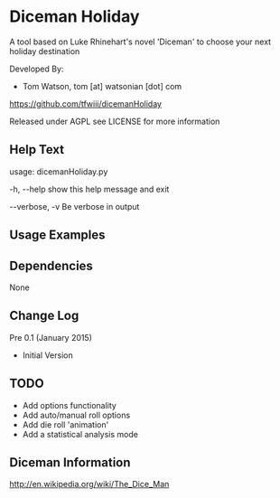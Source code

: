 Diceman Holiday
======================
A tool based on Luke Rhinehart's novel 'Diceman' to choose your next holiday destination 

Developed By:
* Tom Watson, tom [at] watsonian [dot] com

https://github.com/tfwiii/dicemanHoliday

Released under AGPL see LICENSE for more information

Help Text
-------------
usage: 
dicemanHoliday.py 

-h, --help            show this help message and exit

--verbose, -v         Be verbose in output

Usage Examples
-------------

Dependencies 
-------------
None

Change Log
-------------
Pre 0.1 (January 2015)
* Initial Version 

TODO
-------------
* Add options functionality
* Add auto/manual roll options
* Add die roll 'animation' 
* Add a statistical analysis mode


Diceman Information
-------------
http://en.wikipedia.org/wiki/The_Dice_Man

